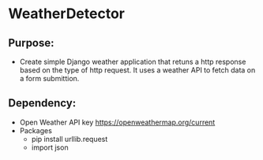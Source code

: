 # WeatherDetector

## Purpose: 
- Create simple Django weather application that retuns a http response based on the type of http request. It uses a weather API to fetch data on a form submittion.

## Dependency: 
- Open Weather API key https://openweathermap.org/current
- Packages
  -  pip install urllib.request
  -  import json

